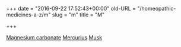+++
date = "2016-09-22 17:52:43+00:00"
old-URL = "/homeopathic-medicines-a-z/m"
slug = "m"
title = "M"

+++

[Magnesium carbonate](/how-we-can-help-you/medicine-a-z/magnesium-carbonate/)
[Mercurius](/how-we-can-help-you/medicine-a-z/mercurius/)
[Musk](/how-we-can-help-you/medicine-a-z/im-afraid-to-go-to-sleep-in-case-i-die-a-case-for-musk/)
